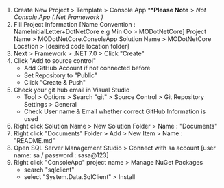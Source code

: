 1. Create New Project > Template > Console App ****Please Note** > *Not Console App (.Net Framework )*
3. Fill Project Information [Name Convention : NameInitialLetter+DotNetCore e.g Min Oo > MODotNetCore]
	Project Name > MODotNetCore.ConsoleApp
	Solution Name > MODotNetCore
	Location > [desired code location folder]
4. Next > Framework > .NET 7.0 > Click "Create"
5. Click "Add to source control"
	- Add GitHub Account if not connected before
	- Set Repository to "Public"
	- Click "Create & Push"
6. Check your git hub email in Visual Studio
	- Tool > Options > Search "git" > Source Control > Git Repository Settings > General
	- Check User name & Email whether correct GitHub Information is used
7. Right click Solution Name > New Solution Folder > Name : "Documents"
8. Right click "Documents" Folder > Add > New Item > Name : "README.md"
9. Open SQL Server Management Studio > Connect with sa account [user name: sa / password : sasa@123]
10. Right click "ConsoleApp" project name > Manage NuGet Packages
	- search "sqlclient"
	- select "System.Data.SqlClient" > Install
